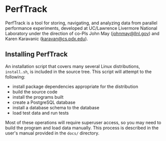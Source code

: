 PerfTrack
=========

PerfTrack is a tool for storing, navigating, and analyzing data from parallel
performance experiments, developed at UC/Lawrence Livermore National Laboratory
under the direction of co-PIs John May (johnmay@llnl.gov) and Karen Karavanic 
(karavan@cs.pdx.edu).

Installing PerfTrack
--------------------

An installation script that covers many several Linux distributions, `install.sh`,
is included in the source tree. This script will attempt to the following:

- install package dependencies appropriate for the distribution 
- build the source code
- install the programs built
- create a PostgreSQL database
- install a database schema to the database
- load test data and run tests

Most of these operations will require superuser access, so you may need to build
the program and load data manually. This process is described in the user's manual
provided in the `docs/` directory.

